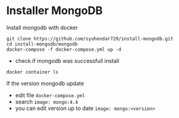 # Installer MongoDB
Install mongodb with docker
```
git clone https://github.com/syuhendar729/install-mongodb.git
cd install-mongodb/mongodb
docker-compose -f docker-compose.yml up -d
```
- check if mongodb was successfull install
```
docker container ls
```

If the version mongodb update
- edit file `docker-compose.yml`
- search `image: mongo:4.4`
- you can edit version up to date `image: mongo:<version>`

